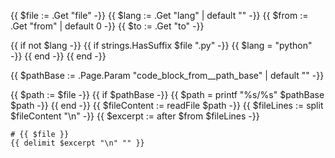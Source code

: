 {{ $file := .Get "file" -}}
{{ $lang := .Get "lang" | default "" -}}
{{ $from := .Get "from" | default 0 -}}
{{ $to := .Get "to" -}}

{{ if not $lang -}}
  {{ if strings.HasSuffix $file ".py" -}}
    {{ $lang = "python" -}}
  {{ end -}}
{{ end -}}

{{ $pathBase := .Page.Param "code_block_from__path_base" | default "" -}}

{{ $path := $file -}}
{{ if $pathBase -}}
{{ $path = printf "%s/%s" $pathBase $path -}}
{{ end -}}
{{ $fileContent := readFile $path -}}
{{ $fileLines := split $fileContent "\n" -}}
{{ $excerpt := after $from $fileLines -}}

```{{ $lang }}
# {{ $file }}
{{ delimit $excerpt "\n" "" }}
```
